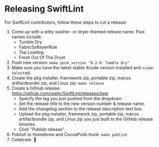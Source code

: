 # Releasing SwiftLint

For SwiftLint contributors, follow these steps to cut a release:

1. Come up with a witty washer- or dryer-themed release name. Past names include:
    * Tumble Dry
    * FabricSoftenerRule
    * Top Loading
    * Fresh Out Of The Dryer
1. Push new version: `make push_version "0.2.0: Tumble Dry"`
1. Make sure you have the latest stable Xcode version installed and
  `xcode-select`ed.
1. Create the pkg installer, framework zip, portable zip,
   macos artifactbundle zip, and Linux zip:
   `make release`
1. Create a GitHub release: https://github.com/realm/SwiftLint/releases/new
    * Specify the tag you just pushed from the dropdown.
    * Set the release title to the new version number & release name.
    * Add the changelog section to the release description text box.
    * Upload the pkg installer, framework zip, portable zip,
      macos artifactbundle zip, and Linux zip you just built
      to the GitHub release binaries.
    * Click "Publish release".
1. Publish to Homebrew and CocoaPods trunk: `make publish`
1. Celebrate. :tada:
